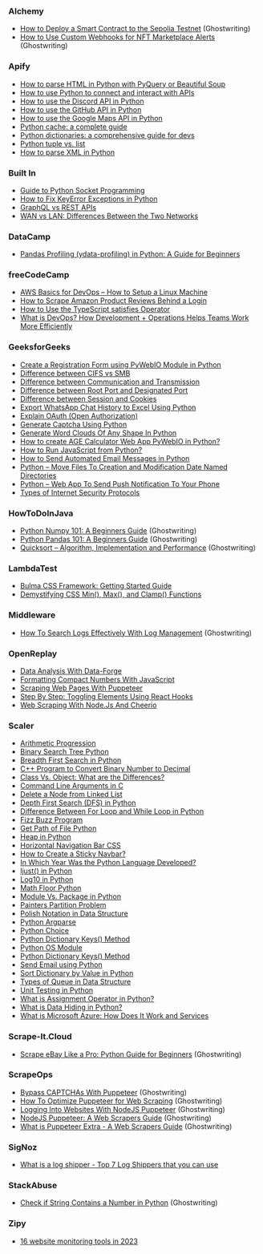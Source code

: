 ### Alchemy
- [How to Deploy a Smart Contract to the Sepolia Testnet](https://docs.alchemy.com/docs/how-to-deploy-a-smart-contract-to-the-sepolia-testnet) (Ghostwriting)
- [How to Use Custom Webhooks for NFT Marketplace Alerts](https://docs.alchemy.com/docs/how-to-use-custom-webhooks-for-nft-marketplace-alerts) (Ghostwriting)

### Apify
- [How to parse HTML in Python with PyQuery or Beautiful Soup](https://blog.apify.com/how-to-parse-html-in-python/)
- [How to use Python to connect and interact with APIs](https://blog.apify.com/python-and-apis/)
- [How to use the Discord API in Python](https://blog.apify.com/python-discord-api/)
- [How to use the GitHub API in Python](https://blog.apify.com/python-github-api/)
- [How to use the Google Maps API in Python](https://blog.apify.com/google-maps-api-python/)
- [Python cache: a complete guide](https://blog.apify.com/python-cache-complete-guide/)
- [Python dictionaries: a comprehensive guide for devs](https://blog.apify.com/python-dictionaries-ultimate-guide/)
- [Python tuple vs. list](https://blog.apify.com/python-tuple-vs-list/)
- [How to parse XML in Python](https://blog.apify.com/python-parse-xml/)

### Built In
- [Guide to Python Socket Programming](https://builtin.com/data-science/python-socket)
- [How to Fix KeyError Exceptions in Python](https://builtin.com/data-science/keyerror-python)
- [GraphQL vs REST APIs](https://builtin.com/software-engineering-perspectives/graphql-vs-rest)
- [WAN vs LAN: Differences Between the Two Networks](https://builtin.com/software-engineering-perspectives/wan-vs-lan)

### DataCamp
- [Pandas Profiling (ydata-profiling) in Python: A Guide for Beginners](https://www.datacamp.com/tutorial/pandas-profiling-ydata-profiling-in-python-guide)

### freeCodeCamp
- [AWS Basics for DevOps – How to Setup a Linux Machine](https://www.freecodecamp.org/news/aws-basics-for-devops/)
- [How to Scrape Amazon Product Reviews Behind a Login](https://www.freecodecamp.org/news/how-to-scrape-amazon-product-reviews-behind-a-login/)
- [How to Use the TypeScript satisfies Operator](https://www.freecodecamp.org/news/typescript-satisfies-operator/)
- [What is DevOps? How Development + Operations Helps Teams Work More Efficiently](https://www.freecodecamp.org/news/how-devops-works/)

### GeeksforGeeks
- [Create a Registration Form using PyWebIO Module in Python](https://www.geeksforgeeks.org/create-a-registration-form-using-pywebio-module-in-python/)
- [Difference between CIFS vs SMB](https://www.geeksforgeeks.org/difference-between-cifs-vs-smb/)
- [Difference between Communication and Transmission](https://www.geeksforgeeks.org/difference-between-communication-and-transmission/)
- [Difference between Root Port and Designated Port](https://www.geeksforgeeks.org/difference-between-root-port-and-designated-port/)
- [Difference between Session and Cookies](https://www.geeksforgeeks.org/difference-between-session-and-cookies/)
- [Export WhatsApp Chat History to Excel Using Python](https://www.geeksforgeeks.org/export-whatsapp-chat-history-to-excel-using-python/)
- [Explain OAuth (Open Authorization)](https://www.geeksforgeeks.org/explain-oauth-open-authorization/)
- [Generate Captcha Using Python](https://www.geeksforgeeks.org/generate-captcha-using-python/)
- [Generate Word Clouds Of Any Shape In Python](https://www.geeksforgeeks.org/generate-word-clouds-of-any-shape-in-python/)
- [How to create AGE Calculator Web App PyWebIO in Python?](https://www.geeksforgeeks.org/how-to-create-age-calculator-web-app-pywebio-in-python/)
- [How to Run JavaScript from Python?](https://www.geeksforgeeks.org/how-to-run-javascript-from-python/)
- [How to Send Automated Email Messages in Python](https://www.geeksforgeeks.org/how-to-send-automated-email-messages-in-python/)
- [Python – Move Files To Creation and Modification Date Named Directories](https://www.geeksforgeeks.org/python-move-files-to-creation-and-modification-date-named-directories/)
- [Python – Web App To Send Push Notification To Your Phone](https://www.geeksforgeeks.org/python-web-app-to-send-push-notification-to-your-phone/)
- [Types of Internet Security Protocols](https://www.geeksforgeeks.org/types-of-internet-security-protocols/)

### HowToDoInJava
- [Python Numpy 101: A Beginners Guide](https://howtodoinjava.com/python/numpy/python-numpy-tutorial/) (Ghostwriting)
- [Python Pandas 101: A Beginners Guide](https://howtodoinjava.com/python/pandas/python-pandas/) (Ghostwriting)
- [Quicksort – Algorithm, Implementation and Performance](https://howtodoinjava.com/algorithm/quicksort-java-example/) (Ghostwriting)

### LambdaTest
- [Bulma CSS Framework: Getting Started Guide](https://www.lambdatest.com/blog/bulma-css-framework/)
- [Demystifying CSS Min(), Max(), and Clamp() Functions](https://www.lambdatest.com/blog/css-min-max-clamp-functions/)

### Middleware
- [How To Search Logs Effectively With Log Management](https://middleware.io/blog/search-logs-effectively-with-log-management/) (Ghostwriting)

### OpenReplay
- [Data Analysis With Data-Forge](https://blog.openreplay.com/data-analysis-with-data-forge/)
- [Formatting Compact Numbers With JavaScript](https://blog.openreplay.com/formatting-compact-numbers-with-javascript/)
- [Scraping Web Pages With Puppeteer](https://blog.openreplay.com/scraping-web-pages-with-puppeteer/)
- [Step By Step: Toggling Elements Using React Hooks](https://blog.openreplay.com/step-by-step--toggling-elements-using-react-hooks/)
- [Web Scraping With Node.Js And Cheerio](https://blog.openreplay.com/web-scraping-with-node-js-and-cheerio/)

### Scaler
- [Arithmetic Progression](https://www.scaler.com/topics/arithmetic-progression/)
- [Binary Search Tree Python](https://www.scaler.com/topics/binary-search-tree-python/)
- [Breadth First Search in Python](https://www.scaler.com/topics/breadth-first-search-python/)
- [C++ Program to Convert Binary Number to Decimal](https://www.scaler.com/topics/binary-to-decimal-in-cpp/)
- [Class Vs. Object: What are the Differences?](https://www.scaler.com/topics/difference-between-class-and-object/)
- [Command Line Arguments in C](https://www.scaler.com/topics/c/command-line-arguments-in-c/)
- [Delete a Node from Linked List](https://www.scaler.com/topics/delete-a-node-from-linked-list/)
- [Depth First Search (DFS) in Python](https://www.scaler.com/topics/dfs-python/)
- [Difference Between For Loop and While Loop in Python](https://www.scaler.com/topics/difference-between-for-and-while-loop-in-python/)
- [Fizz Buzz Program](https://www.scaler.com/topics/fizz-buzz-program/)
- [Get Path of File Python](https://www.scaler.com/topics/get-path-of-file-python/)
- [Heap in Python](https://www.scaler.com/topics/heap-in-python/)
- [Horizontal Navigation Bar CSS](https://www.scaler.com/topics/horizontal-navigation-bar-css/)
- [How to Create a Sticky Navbar?](https://www.scaler.com/topics/sticky-navbar-css/)
- [In Which Year Was the Python Language Developed?](https://www.scaler.com/topics/in-which-year-was-the-python-language-developed/)
- [ljust() in Python](https://www.scaler.com/topics/ljust-in-python/)
- [Log10 in Python](https://www.scaler.com/topics/log10-python/)
- [Math Floor Python](https://www.scaler.com/topics/math-floor-python/)
- [Module Vs. Package in Python](https://www.scaler.com/topics/module-and-package-in-python/)
- [Painters Partition Problem](https://www.scaler.com/topics/painters-partition-problem/)
- [Polish Notation in Data Structure](https://www.scaler.com/topics/polish-notation-in-data-structure/)
- [Python Argparse](https://www.scaler.com/topics/python-argparse/)
- [Python Choice](https://www.scaler.com/topics/python-choice/)
- [Python Dictionary Keys() Method](https://www.scaler.com/topics/python-dictionary-keys/)
- [Python OS Module](https://www.scaler.com/topics/os-module-in-python/)
- [Python Dictionary Keys() Method](https://www.scaler.com/topics/python-dictionary-keys/)
- [Send Email using Python](https://www.scaler.com/topics/send-email-using-python/)
- [Sort Dictionary by Value in Python](https://www.scaler.com/topics/sort-dictionary-by-value-in-python/)
- [Types of Queue in Data Structure](https://www.scaler.com/topics/types-of-queue/)
- [Unit Testing in Python](https://www.scaler.com/topics/unit-testing-in-python/)
- [What is Assignment Operator in Python?](https://www.scaler.com/topics/assignment-operator-in-python/)
- [What is Data Hiding in Python?](https://www.scaler.com/topics/data-hiding-in-python/)
- [What is Microsoft Azure: How Does It Work and Services](https://www.scaler.com/topics/what-is-azure/)

### Scrape-It.Cloud
- [Scrape eBay Like a Pro: Python Guide for Beginners](https://scrape-it.cloud/blog/ebay-data-scraping) (Ghostwriting)

### ScrapeOps
- [Bypass CAPTCHAs With Puppeteer](https://scrapeops.io/puppeteer-web-scraping-playbook/bypass-captchas-with-puppeteer/) (Ghostwriting)
- [How To Optimize Puppeteer for Web Scraping](https://scrapeops.io/puppeteer-web-scraping-playbook/nodejs-puppeteer-optimize-puppeteer/) (Ghostwriting)
- [Logging Into Websites With NodeJS Puppeteer](https://scrapeops.io/puppeteer-web-scraping-playbook/nodejs-puppeteer-logging-into-websites/) (Ghostwriting)
- [NodeJS Puppeteer: A Web Scrapers Guide](https://scrapeops.io/puppeteer-web-scraping-playbook/nodejs-puppeteer-guide/) (Ghostwriting)
- [What is Puppeteer Extra - A Web Scrapers Guide](https://scrapeops.io/puppeteer-web-scraping-playbook/nodejs-puppeteer-extra/) (Ghostwriting)

### SigNoz
- [What is a log shipper - Top 7 Log Shippers that you can use](https://signoz.io/blog/log-shipper/)

### StackAbuse
- [Check if String Contains a Number in Python](https://stackabuse.com/check-if-string-contains-a-number-in-python/) (Ghostwriting)

### Zipy
- [16 website monitoring tools in 2023](https://www.zipy.ai/blog/website-monitoring-tools)
